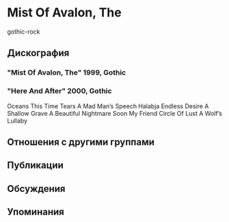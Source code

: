 # Mist Of Avalon, The

gothic-rock

## Дискография

### "Mist Of Avalon, The" 1999, Gothic



### "Here And After" 2000, Gothic

Oceans 
This Time 
Tears 
A Mad Man’s Speech 
Halabja 
Endless Desire 
A Shallow Grave 
A Beautiful Nightmare 
Soon My Friend 
Circle Of Lust 
A Wolf’s Lullaby


## Отношения с другими группами


## Публикации


## Обсуждения


## Упоминания

